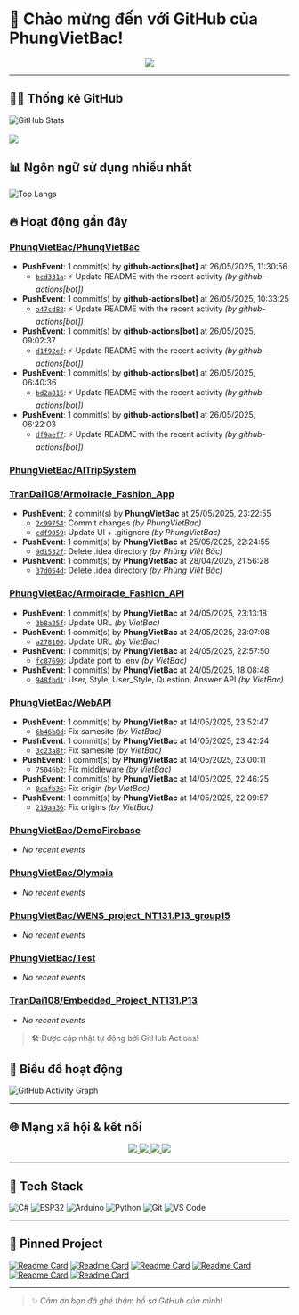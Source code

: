 # 👋 Chào mừng đến với GitHub của PhungVietBac!

<p align="center">
  <img src="https://readme-typing-svg.demolab.com/?lines=Welcome+to+my+GitHub!;I+love+Programming;AI+%7C+FullStack+%7C+Android+%7C+Desktop;Let's+build+something+awesome!&center=true&width=500&height=45&color=F7971E&vCenter=true&size=22">
</p>

---

## 🧑‍💻 Thống kê GitHub

![GitHub Stats](https://github-readme-stats.vercel.app/api?username=PhungVietBac&show_icons=true&theme=radical)
<br><br>
![](https://nirzak-streak-stats.vercel.app/?user=PhungVietBac&theme=radical)

## 📊 Ngôn ngữ sử dụng nhiều nhất

![Top Langs](https://github-readme-stats.vercel.app/api/top-langs/?username=PhungVietBac&layout=compact&theme=radical)

## 🔥 Hoạt động gần đây

<!--START_SECTION:activity-->
### [PhungVietBac/PhungVietBac](https://github.com/PhungVietBac/PhungVietBac)
- **PushEvent**: 1 commit(s) by **github-actions[bot]** at 26/05/2025, 11:30:56
  - [`bcd331a`](https://github.com/PhungVietBac/PhungVietBac/commit/bcd331a956b96e5b52f227cd261d4eb6d45c7c38): ⚡ Update README with the recent activity _(by github-actions[bot])_
- **PushEvent**: 1 commit(s) by **github-actions[bot]** at 26/05/2025, 10:33:25
  - [`a47cd88`](https://github.com/PhungVietBac/PhungVietBac/commit/a47cd889e33f6fe3e7e690b8636c900a2b8b6ab1): ⚡ Update README with the recent activity _(by github-actions[bot])_
- **PushEvent**: 1 commit(s) by **github-actions[bot]** at 26/05/2025, 09:02:37
  - [`d1f92ef`](https://github.com/PhungVietBac/PhungVietBac/commit/d1f92ef6bf3a3290974734f94c58c56ecd08681d): ⚡ Update README with the recent activity _(by github-actions[bot])_
- **PushEvent**: 1 commit(s) by **github-actions[bot]** at 26/05/2025, 06:40:36
  - [`bd2a815`](https://github.com/PhungVietBac/PhungVietBac/commit/bd2a815e492d6fe990c2b21087bf95dd72da9f8c): ⚡ Update README with the recent activity _(by github-actions[bot])_
- **PushEvent**: 1 commit(s) by **github-actions[bot]** at 26/05/2025, 06:22:03
  - [`df9aef7`](https://github.com/PhungVietBac/PhungVietBac/commit/df9aef7f207e2e4ebbc50c8a68675d305068d7ec): ⚡ Update README with the recent activity _(by github-actions[bot])_

### [PhungVietBac/AITripSystem](https://github.com/PhungVietBac/AITripSystem)

### [TranDai108/Armoiracle_Fashion_App](https://github.com/TranDai108/Armoiracle_Fashion_App)
- **PushEvent**: 2 commit(s) by **PhungVietBac** at 25/05/2025, 23:22:55
  - [`2c99754`](https://github.com/TranDai108/Armoiracle_Fashion_App/commit/2c997547c513851c4036a75ba70be4879648caf4): Commit changes _(by PhungVietBac)_
  - [`cdf9059`](https://github.com/TranDai108/Armoiracle_Fashion_App/commit/cdf905937b1bd33285951eadf1e2705421bb1eeb): Update UI + .gitignore _(by PhungVietBac)_
- **PushEvent**: 1 commit(s) by **PhungVietBac** at 25/05/2025, 22:24:55
  - [`9d1532f`](https://github.com/TranDai108/Armoiracle_Fashion_App/commit/9d1532f597f8b14f7b7641b86c1bec586fdfad75): Delete .idea directory _(by Phùng Việt Bắc)_
- **PushEvent**: 1 commit(s) by **PhungVietBac** at 28/04/2025, 21:56:28
  - [`37d054d`](https://github.com/TranDai108/Armoiracle_Fashion_App/commit/37d054d992043f49d32547b53eaacf947478599a): Delete .idea directory _(by Phùng Việt Bắc)_

### [PhungVietBac/Armoiracle_Fashion_API](https://github.com/PhungVietBac/Armoiracle_Fashion_API)
- **PushEvent**: 1 commit(s) by **PhungVietBac** at 24/05/2025, 23:13:18
  - [`3b8a25f`](https://github.com/PhungVietBac/Armoiracle_Fashion_API/commit/3b8a25f9eeda405069fdc99ddf40749231df0a97): Update URL _(by VietBac)_
- **PushEvent**: 1 commit(s) by **PhungVietBac** at 24/05/2025, 23:07:08
  - [`a278100`](https://github.com/PhungVietBac/Armoiracle_Fashion_API/commit/a27810044f7b63b7dcf8466708582158b61024b2): Update URL _(by VietBac)_
- **PushEvent**: 1 commit(s) by **PhungVietBac** at 24/05/2025, 22:57:50
  - [`fc87690`](https://github.com/PhungVietBac/Armoiracle_Fashion_API/commit/fc8769092a854f41ad5814a9e41e72188525c28b): Update port to .env _(by VietBac)_
- **PushEvent**: 1 commit(s) by **PhungVietBac** at 24/05/2025, 18:08:48
  - [`948fbd1`](https://github.com/PhungVietBac/Armoiracle_Fashion_API/commit/948fbd1766c8dd11cf682247c480afbbc121c457): User, Style, User_Style, Question, Answer API _(by VietBac)_

### [PhungVietBac/WebAPI](https://github.com/PhungVietBac/WebAPI)
- **PushEvent**: 1 commit(s) by **PhungVietBac** at 14/05/2025, 23:52:47
  - [`6b46b8d`](https://github.com/PhungVietBac/WebAPI/commit/6b46b8d8209a6984505e8a64c7756e34be2f556c): Fix samesite _(by VietBac)_
- **PushEvent**: 1 commit(s) by **PhungVietBac** at 14/05/2025, 23:42:24
  - [`3c23a8f`](https://github.com/PhungVietBac/WebAPI/commit/3c23a8f7642c6d0bfb5130592736b94244268164): Fix samesite _(by VietBac)_
- **PushEvent**: 1 commit(s) by **PhungVietBac** at 14/05/2025, 23:00:11
  - [`75046b2`](https://github.com/PhungVietBac/WebAPI/commit/75046b277f2c94ec96664182efe2d1153a8ad085): Fix middleware _(by VietBac)_
- **PushEvent**: 1 commit(s) by **PhungVietBac** at 14/05/2025, 22:46:25
  - [`0cafb36`](https://github.com/PhungVietBac/WebAPI/commit/0cafb36efd079f9f58a5b89d095a78181d7d8085): Fix origin _(by VietBac)_
- **PushEvent**: 1 commit(s) by **PhungVietBac** at 14/05/2025, 22:09:57
  - [`219aa36`](https://github.com/PhungVietBac/WebAPI/commit/219aa36d4c0a0292eb3f90596b07f58e49ca468f): Fix origins _(by VietBac)_

### [PhungVietBac/DemoFirebase](https://github.com/PhungVietBac/DemoFirebase)
- _No recent events_

### [PhungVietBac/Olympia](https://github.com/PhungVietBac/Olympia)
- _No recent events_

### [PhungVietBac/WENS_project_NT131.P13_group15](https://github.com/PhungVietBac/WENS_project_NT131.P13_group15)
- _No recent events_

### [PhungVietBac/Test](https://github.com/PhungVietBac/Test)
- _No recent events_

### [TranDai108/Embedded_Project_NT131.P13](https://github.com/TranDai108/Embedded_Project_NT131.P13)
- _No recent events_

<!--END_SECTION:activity-->

> 🛠️ Được cập nhật tự động bởi GitHub Actions!

## 🧭 Biểu đồ hoạt động

![GitHub Activity Graph](https://github-readme-activity-graph.vercel.app/graph?username=PhungVietBac&theme=github-compact)

---

## 🌐 Mạng xã hội & kết nối

<p align="center">
  <a href="https://www.linkedin.com/in/b%E1%BA%AFc-ph%C3%B9ng-vi%E1%BB%87t-396674298/" target="_blank">
    <img src="https://img.shields.io/badge/-LinkedIn-0077B5?style=for-the-badge&logo=linkedin&logoColor=white" />
  </a>
  <a href="mailto:bacphungviet@gmail.com">
    <img src="https://img.shields.io/badge/-Gmail-D14836?style=for-the-badge&logo=gmail&logoColor=white" />
  </a>
  <a href="https://github.com/PhungVietBac">
    <img src="https://img.shields.io/badge/-GitHub-181717?style=for-the-badge&logo=github&logoColor=white" />
  </a>
  <a href="https://www.facebook.com/bac.phungviet.92" target="_blank">
    <img src="https://img.shields.io/badge/-Facebook-1877F2?style=for-the-badge&logo=facebook&logoColor=white" />
  </a>
</p>

---

## 🧰 Tech Stack

![C#](https://img.shields.io/badge/-CSharp-239120?style=flat&logo=c-sharp&logoColor=white)
![ESP32](https://img.shields.io/badge/-ESP32-FF5722?style=flat&logo=esphome&logoColor=white)
![Arduino](https://img.shields.io/badge/-Arduino-00979D?style=flat&logo=arduino&logoColor=white)
![Python](https://img.shields.io/badge/-Python-3776AB?style=flat&logo=python&logoColor=white)
![Git](https://img.shields.io/badge/-Git-F05032?style=flat&logo=git&logoColor=white)
![VS Code](https://img.shields.io/badge/-VSCode-007ACC?style=flat&logo=visual-studio-code&logoColor=white)

---

## 📌 Pinned Project

[![Readme Card](https://github-readme-stats.vercel.app/api/pin/?username=PhungVietBac&repo=AITripSystem&theme=radical)](https://github.com/PhungVietBac/AITripSystem)
[![Readme Card](https://github-readme-stats.vercel.app/api/pin/?username=PhungVietBac&repo=WebAPI&theme=radical)](https://github.com/PhungVietBac/WebAPI)
[![Readme Card](https://github-readme-stats.vercel.app/api/pin/?username=PhungVietBac&repo=Armoiracle_Fashion_API&theme=radical)](https://github.com/PhungVietBac/Armoiracle_Fashion_API)
[![Readme Card](https://github-readme-stats.vercel.app/api/pin/?username=PhungVietBac&repo=Olympia&theme=radical)](https://github.com/PhungVietBac/Olympia)
[![Readme Card](https://github-readme-stats.vercel.app/api/pin/?username=PhungVietBac&repo=WENS_project_NT131.P13_group15&theme=radical)](https://github.com/PhungVietBac/WENS_project_NT131.P13_group15)
[![Readme Card](https://github-readme-stats.vercel.app/api/pin/?username=TranDai108&repo=Armoiracle_Fashion_App&theme=radical)](https://github.com/TranDai108/Armoiracle_Fashion_App)

---

> ✨ *Cảm ơn bạn đã ghé thăm hồ sơ GitHub của mình!*
